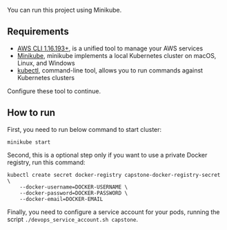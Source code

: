You can run this project using Minikube.

## Requirements

* [AWS CLI 1.16.193+](https://aws.amazon.com/cli/), is a unified tool to manage your AWS services
* [Minikube](https://kubernetes.io/docs/tasks/tools/install-minikube/), minikube implements a local Kubernetes cluster on macOS, Linux, and Windows
* [kubectl](https://kubernetes.io/docs/tasks/tools/install-kubectl/), command-line tool, allows you to run commands against Kubernetes clusters

Configure these tool to continue.

## How to run

First, you need to run below command to start cluster:

```
minikube start
```

Second, this is a optional step only if you want to use a private Docker registry, run this command:

```
kubectl create secret docker-registry capstone-docker-registry-secret \
    --docker-username=DOCKER-USERNAME \
    --docker-password=DOCKER-PASSWORD \
    --docker-email=DOCKER-EMAIL
```

Finally, you need to configure a service account for your pods, running the script `./devops_service_account.sh capstone`.
